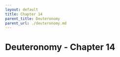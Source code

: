 ```yaml
---
layout: default
title: Chapter 14
parent_title: Deuteronomy
parent_url: ./deuteronomy.md
---
```


# Deuteronomy - Chapter 14
